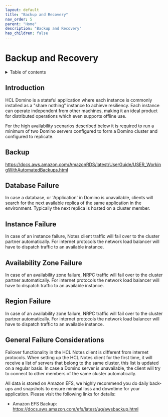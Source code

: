 ```yaml
---
layout: default
title: "Backup and Recovery"
nav_order: 5
parent: "Home"
description: "Backup and Recovery"
has_children: false
---
```



<h1>Backup and Recovery</h1>

<details close markdown="block">
  <summary>
    Table of contents
  </summary>
  {: .text-delta }
1. TOC
{:toc}
</details>

## Introduction

HCL Domino is a stateful application where each instance is commonly installed as a "share nothing" instance to achieve  resiliency. Each instance can operate independent from other machines, making it an ideal product for distributed operations which even supports offline use.

For the high availability scenarios described below it is required to run a minimum of two Domino servers configured to form a Domino cluster and configured to replicate.

## Backup


https://docs.aws.amazon.com/AmazonRDS/latest/UserGuide/USER_WorkingWithAutomatedBackups.html


## Database Failure

In case a database, or 'Application' in Domino is unavailable, clients will search for the next available replica of the same application in the environment. Typically the next replica is hosted on a cluster member.

## Instance Failure

In case of an instance failure, Notes client traffic will fail over to the cluster partner automatically. For internet protocols the network load balancer will have to dispatch traffic to an available instance.

## Availability Zone Failure

In case of an availability zone failure, NRPC traffic will fail over to the cluster partner automatically. For internet protocols the network load balancer will have to dispatch traffic to an available instance.

## Region Failure

In case of an availability zone failure, NRPC traffic will fail over to the cluster partner automatically. For internet protocols the network load balancer will have to dispatch traffic to an available instance.

## General Failure Considerations

Failover functionality in the HCL Notes client is different from internet protocols. When setting up the HCL Notes client for the first time, it will receive a list of servers that belong to the same cluster, this list is updated on a regular basis. In case a Domino server is unavailable, the client will try to connect to other members of the same cluster automatically.

All data is stored on Amazon EFS, we highly recommend you do daily back-ups and snapshots to ensure minimal loss and downtime for your application. Please visit the following links for details:
* Amazon EFS Backup: https://docs.aws.amazon.com/efs/latest/ug/awsbackup.html